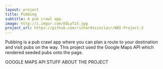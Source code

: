 ```yaml
---
layout: project
title: Pubbing
subtitle: A pub crawl app.
image: http://i.imgur.com/EQLyTzS.jpg
project_url: https://github.com/richardssinclair/WDI-Project-2
---
```


Pubbing is a pub crawl app where you can plan a route to your destination and visit pubs on the way.
This project used the Google Maps API which rendered seeded pubs onto the page.


GOOGLE MAPS API STUFF ABOUT THE PROJECT
